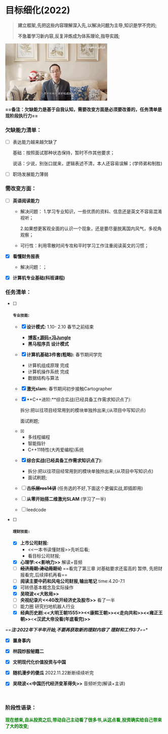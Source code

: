 # 目标细化(2022)



> **建立框架,先把这些内容理解深入先,以解决问题为主导,知识是学不完的;**
>
> **不急着学习新内容,反复淬炼成为体系理论,指导实践;**

<img src="目标细化2021.assets/image-20210228115433382.png" alt="image-20210228115433382" style="zoom:67%;" />



**==备注：欠缺能力是基于自我认知，需要改变方面是必须要改善的，任务清单是现阶段执行力==**

### 欠缺能力清单：

- [ ] 表达能力越来越欠缺了

  基础：按照面试那种状态保持，暂时不作其他要求；
  
  说话：少说，别张口就来，逻辑表述不清，本人还容易误解；(学师弟和制胜)

- [ ] 职场发展能力薄弱

  



### 需改变方面：

- [ ] **英语阅读能力**

  - 解决问题： 1.学习专业知识，一些优质的资料、信息还是英文不容易混淆视听；

    ​				     2.如果想更客观全面的认识一个现象，还是要尽量脱离国内风气，多视角观察；

  - 可行性：利用零散时间专攻和平时学习工作注重阅读英文的习惯；

- [x] **看懂财务报表**

  - 解决问题：；
  
- [x] **计算机专业基础(科班课程)**

  

### **任务清单：**

- [ ] #### **`专业技能`:**

  - [x] **设计模式:**  1.10- 2.10   春节之前结束
    
    - **[博客+源码+冯Jungle](https://blog.csdn.net/sinat_21107433/article/details/103021839)**     
    - **黑马程序员 设计模式**   
    
  - [x] **计算机基础3件套(粗略):**  春节期间学完
    
    - 计算机组成原理    完成 
    - 计算机操作系统    完成
    - 数据结构与算法  
    
  - [x] **激光slam:**  春节期间初步接触Cartographer
  
  - [x] **C++进阶:**综合实战(已经具备工作需求知识点了):
    
    拆分:把以往项目经常用到的模块单独拎出来;(从项目中写知识点)
    
    面试刷题;
    
  - [x] - 多线程编程
    - 智能指针
    - C++11特性(大丙爱编程)系统
    
  - [x] **综合实战(已经具备工作需求知识点了):**
    
    - 拆分:把以往项目经常用到的模块单独拎出来;(从项目中写知识点)
    - 面试刷题;
  
  - [ ] ~~**古乐居ros14讲**~~   (任务选的不好,下面这个更偏实战,即插即用)
  
  - [ ] **从零开始搭二维激光SLAM**     (学习了一半)
  
  - [ ] leedcode



- [ ] #### **`理财技能:`**

  - [x] **上市公司财报:**
    - <<一本书读懂财报>>先听后看;
    - 看目标公司财报;
  - [x] **心理学:<<影响力>>**   解读+音频
  - [ ] ~~**经济周期:涛动周期论**~~     ==看完了第三章 对基础要求还蛮高的 暂停, 先把财报看完,后续择机再看==
  - [ ] **阅读主要中药和风电公司财报,输出笔记**   time:4.20-7.1 
  - [x] 可转债基本概念及实际操作
  - [x] **吴晓波<<大败局>>**
  - [ ] **央视纪录片<<40改开经济史及股市>>** 看了一半 
  - [ ] 能力圈 研究扫地机器人行业
  - [x] **经典历史剧:<<大明王朝1555>><<康熙王朝>><<走向共和>><<雍正王朝>>**<**<汉武大帝没看(年底看完)>>**

==***注:2022年下半年开始,不要再获取新的理财内容了 理财和工作3:7**==**

- [x] **置身事内**

- [x] **林园炒股秘籍二**

- [x] **文明现代化价值投资与中国**

- [x] **随机漫步的傻瓜**  2022.11.22断断续续听完

- [x] **吴晓波<<中国历代经济变革得失>>** 音频听完(解读+主讲)

  

  


​		

### 阶段性语录：

<font color=green>**现在想来,自从投资之后,带动自己主动看了很多书,从这点看,投资确实给自己带来了大的改变;**</font>



